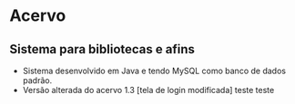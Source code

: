# Acervo
## Sistema para bibliotecas e afins
* Sistema desenvolvido em Java e tendo MySQL como banco de dados padrão.
* Versão alterada do acervo 1.3 [tela de login modificada]
teste
teste